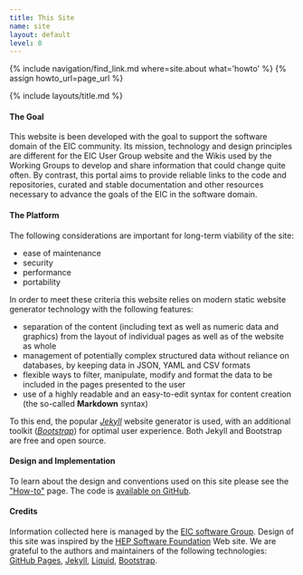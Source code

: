 ```yaml
---
title: This Site
name: site
layout: default
level: 0
---
```

{% include navigation/find_link.md where=site.about what='howto' %}
{% assign howto_url=page_url %}

{% include layouts/title.md %}

#### The Goal
This website is been developed with the goal to support the software domain of the EIC community.
Its mission, technology and design principles are different for the EIC User Group website and
the Wikis used by the Working Groups to develop and share information that could change quite
often. By contrast, this portal aims to provide reliable links to the code and repositories,
curated and stable documentation and other resources necessary to advance the goals of the EIC
in the software domain.

#### The Platform
The following considerations are important for long-term viability of the site:
* ease of maintenance
* security
* performance
* portability

In order to meet these criteria this website relies on modern static
website generator technology with the following features:
* separation of the content (including text as well as numeric data and graphics) from the layout of individual pages as well as of the website as whole
* management of potentially complex structured data without reliance on databases, by keeping data in JSON, YAML and CSV formats
* flexible ways to filter, manipulate, modify and format the data to be included in the pages presented to the user
* use of a highly readable and an easy-to-edit syntax for content creation (the so-called **Markdown** syntax)

To this end, the popular <a href="http://jekyllrb.com/">*Jekyll*</a> website generator is used, with
an additional toolkit (<a href="https://getbootstrap.com/" target="_blank">*Bootstrap*</a>) for optimal user experience.
Both Jekyll and Bootstrap are free and open source.

#### Design and Implementation
To learn about the design and conventions used on this site please see the <a href="{{ howto_url }}">"How-to"</a> page.
The code is <a href="https://github.com/eic/eic.github.io">available on GitHub</a>.

#### Credits
Information collected here is managed by the <a href="http://www.eicug.org/web/content/eic-software" target="_blank" >EIC software Group</a>.
Design of this site was inspired by the <a href="http://hepsoftwarefoundation.org/">HEP Software Foundation</a> Web site.
We are grateful to the authors and maintainers of the following technologies: <a href="https://pages.github.com/">GitHub Pages</a>,
 <a href="http://jekyllrb.com/">Jekyll</a>, <a href="https://shopify.github.io/liquid/">Liquid</a>, <a href="http://getbootstrap.com/">Bootstrap</a>.

